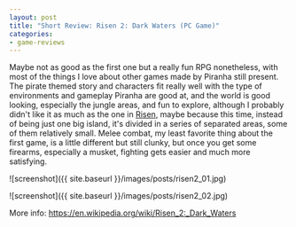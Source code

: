 ```yaml
---
layout: post
title: "Short Review: Risen 2: Dark Waters (PC Game)"
categories:
- game-reviews
---
```


<p>Maybe not as good as the first one but a really fun RPG nonetheless, with most of the things I love about other games made by Piranha still present. The pirate themed story and characters fit really well with the type of environments and gameplay Piranha are good at, and the world is good looking, especially the jungle areas, and fun to explore, although I probably didn't like it as much as the one in <a href="http://blog.binarynonsense.com/2016/09/20/micro-review-risen-pc/">Risen</a>, maybe because this time, instead of being just one big island, it's divided in a series of separated areas, some of them relatively small. Melee combat, my least favorite thing about the first game, is a little different but still clunky, but once you get some firearms, especially a musket, fighting gets easier and much more satisfying.</p>


![screenshot]({{ site.baseurl }}/images/posts/risen2_01.jpg)


![screenshot]({{ site.baseurl }}/images/posts/risen2_02.jpg)


<p>More info: <a href="https://en.wikipedia.org/wiki/Risen_2:_Dark_Waters">https://en.wikipedia.org/wiki/Risen_2:_Dark_Waters</a></p>
